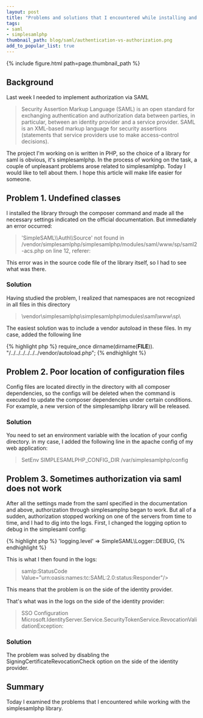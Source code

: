 ```yaml
---
layout: post
title: "Problems and solutions that I encountered while installing and configuring simplesamlphp"
tags:
- saml
- simplesamlphp
thumbnail_path: blog/saml/authentication-vs-authorization.png
add_to_popular_list: true
---
```


{% include figure.html path=page.thumbnail_path %}

## Background

Last week I needed to implement authorization via SAML

<blockquote>
  <p>
  Security Assertion Markup Language (SAML) is an open standard for exchanging authentication and authorization data between parties, in particular, between an identity provider and a service provider. SAML is an XML-based markup language for security assertions (statements that service providers use to make access-control decisions).
  </p>
</blockquote>

The project I'm working on is written in PHP, so the choice of a library for saml is obvious, it's simplesamlphp.
In the process of working on the task, a couple of unpleasant problems arose related to simplesamlphp. Today I would like to tell about them. I hope this article will make life easier for someone.


## Problem 1. Undefined classes

I installed the library through the composer command and made all the necessary settings indicated on the official documentation.
But immediately an error occurred:
<blockquote>
  <p>
  'SimpleSAML\\Auth\\Source' not found in /vendor/simplesamlphp/simplesamlphp/modules/saml/www/sp/saml2-acs.php on line 12, referer:
  </p>
</blockquote>

This error was in the source code file of the library itself, so I had to see what was there.

### Solution
Having studied the problem, I realized that namespaces are not recognized in all files in this directory
<blockquote>
  <p>
  \vendor\simplesamlphp\simplesamlphp\modules\saml\www\sp\
  </p>
</blockquote>

The easiest solution was to include a vendor autoload in these files. In my case, added the following line

{% highlight php %}
require_once dirname(dirname(__FILE__)). "/../../../../../../vendor/autoload.php";
{% endhighlight %}

## Problem 2. Poor location of configuration files

Config files are located directly in the directory with all composer dependencies, so the configs will be deleted when the command is executed to update the composer dependencies under certain conditions. 
For example, a new version of the simplesamlphp library will be released. 

### Solution

You need to set an environment variable with the location of your config directory. in my case, I added the following line in the apache config of my web application:

<blockquote>
  <p>
  SetEnv SIMPLESAMLPHP_CONFIG_DIR /var/simplesamlphp/config
  </p>
</blockquote>


## Problem 3. Sometimes authorization via saml does not work

After all the settings made from the saml specified in the documentation and above, authorization through simplesamplnp began to work. But all of a sudden, authorization stopped working on one of the servers from time to time, and I had to dig into the logs.
First, I changed the logging option to debug in the simplesaml config:

{% highlight php %}
'logging.level' => SimpleSAML\Logger::DEBUG,
{% endhighlight %}

This is what I then found in the logs:

<blockquote>
  <p>
  samlp:StatusCode Value="urn:oasis:names:tc:SAML:2.0:status:Responder"/>
  </p>
</blockquote>

This means that the problem is on the side of the identity provider. 

That's what was in the logs on the side of the identity provider:

<blockquote>
  <p>
 SSO Configuration Microsoft.IdentityServer.Service.SecurityTokenService.RevocationValidationException: 
  </p>
</blockquote>


### Solution

The problem was solved by disabling the SigningCertificateRevocationCheck option on the side of the identity provider.



## Summary

Today I examined the problems that I encountered while working with the simplesamlphp library.
